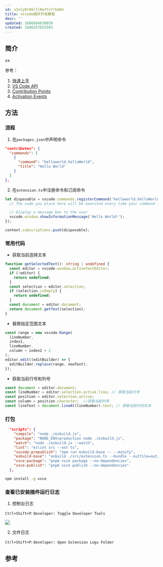 ```yaml
---
id: x3vly0r66r1l0wfts7rbdmh
title: vscode插件开发教程
desc: ''
updated: 1686894830059
created: 1686357655503
---
```



## 简介
xx

参考：
1. [快速上手](https://code.visualstudio.com/api/get-started/your-first-extension)
1. [VS Code API](https://code.visualstudio.com/api/references/vscode-api#api-namespaces-and-classes)
2. [Contribution Points](https://code.visualstudio.com/api/references/contribution-points)
3. [Activation Events](https://code.visualstudio.com/api/references/activation-events)


## 方法
### 流程
1. 在`packages.json`中声明命令
``` json 
"contributes": {
  "commands": [
    {
      "command": "helloworld.helloWorld",
      "title": "Hello World"
    }
  ]
},
```

2. 在`extension.ts`中注册命令和订阅命令

``` ts 
let disposable = vscode.commands.registerCommand('helloworld.helloWorld', () => {
  // The code you place here will be executed every time your command is executed

  // Display a message box to the user
  vscode.window.showInformationMessage('Hello World!');
});

context.subscriptions.push(disposable);
```


### 常用代码

- 获取当前选择文本
``` ts
function getSelectedText(): string | undefined {
  const editor = vscode.window.activeTextEditor;
  if (!editor) {
    return undefined;
  }
  const selection = editor.selection;
  if (selection.isEmpty) {
    return undefined;
  }
  const document = editor.document;
  return document.getText(selection);
}

```

- 替换指定范围文本

``` ts
const range = new vscode.Range(
  lineNumber,
  index1,
  lineNumber,
  column + index2 + 2
);
editor.edit((editBuilder) => {
  editBuilder.replace(range, newText);
}); 
```

- 获取当前行号和列号

``` ts
const document = editor.document;
const lineNumber = editor.selection.active.line; // 获取当前行号
const position = editor.selection.active;
const column = position.character;  //获取当前列号
const lineText = document.lineAt(lineNumber).text; // 获取当前行的文本 
```

### 打包

``` json 
  "scripts": {
    "compile": "node ./esbuild.js",
    "package": "NODE_ENV=production node ./esbuild.js",
    "watch": "node ./esbuild.js --watch",
    "lint": "eslint src --ext ts",
    "vscode:prepublish": "npm run esbuild-base -- --minify",
    "esbuild-base": "esbuild ./src/extension.ts --bundle --outfile=out/main.js --external:vscode --format=cjs --platform=node",
    "vsce-package": "pnpm vsce package --no-dependencies",
    "vsce-publish": "pnpm vsce publish --no-dependencies"
  },
```

``` bash 
npm install -g vsce
```

### 查看已安装插件运行日志

1. 控制台日志  

`Ctrl+Shift+P`: `Developer: Toggle Developer Tools`

![](https://minio.kevin2li.top/image-bed/blog/20230616135132.png)


2. 文件日志

`Ctrl+Shift+P`: `Developer: Open Extension Logs Folder`


## 参考